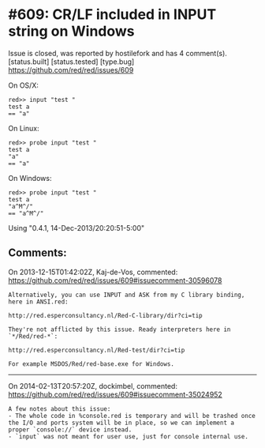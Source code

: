 
#609: CR/LF included in INPUT string on Windows
================================================================================
Issue is closed, was reported by hostilefork and has 4 comment(s).
[status.built] [status.tested] [type.bug]
<https://github.com/red/red/issues/609>

On OS/X:

```
red>> input "test "
test a
== "a"
```

On Linux:

```
red>> probe input "test "
test a
"a"
== "a"
```

On Windows:

```
red>> probe input "test "
test a
"a^M^/"
== "a^M^/"
```

Using "0.4.1, 14-Dec-2013/20:20:51-5:00"



Comments:
--------------------------------------------------------------------------------

On 2013-12-15T01:42:02Z, Kaj-de-Vos, commented:
<https://github.com/red/red/issues/609#issuecomment-30596078>

    Alternatively, you can use INPUT and ASK from my C library binding, here in ANSI.red:
    
    http://red.esperconsultancy.nl/Red-C-library/dir?ci=tip
    
    They're not afflicted by this issue. Ready interpreters here in `*/Red/red-*`:
    
    http://red.esperconsultancy.nl/Red-test/dir?ci=tip
    
    For example MSDOS/Red/red-base.exe for Windows.

--------------------------------------------------------------------------------

On 2014-02-13T20:57:20Z, dockimbel, commented:
<https://github.com/red/red/issues/609#issuecomment-35024952>

    A few notes about this issue:
    - The whole code in %console.red is temporary and will be trashed once the I/O and ports system will be in place, so we can implement a proper `console://` device instead.
    - `input` was not meant for user use, just for console internal use.

